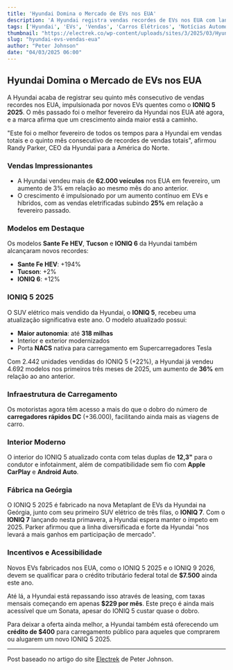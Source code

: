 ```yaml
---
title: 'Hyundai Domina o Mercado de EVs nos EUA'
description: 'A Hyundai registra vendas recordes de EVs nos EUA com lançamentos inovadores.'
tags: ['Hyundai', 'EVs', 'Vendas', 'Carros Elétricos', 'Notícias Automotivas']
thumbnail: "https://electrek.co/wp-content/uploads/sites/3/2025/03/Hyundai-US-sales-IONIQ-5-February-1.jpeg?quality=82&strip=all&w=1400"
slug: "hyundai-evs-vendas-eua"
author: "Peter Johnson"
date: "04/03/2025 06:00"
---
```


## Hyundai Domina o Mercado de EVs nos EUA

A Hyundai acaba de registrar seu quinto mês consecutivo de vendas recordes nos EUA, impulsionada por novos EVs quentes como o **IONIQ 5 2025**. O mês passado foi o melhor fevereiro da Hyundai nos EUA até agora, e a marca afirma que um crescimento ainda maior está a caminho.

"Este foi o melhor fevereiro de todos os tempos para a Hyundai em vendas totais e o quinto mês consecutivo de recordes de vendas totais", afirmou Randy Parker, CEO da Hyundai para a América do Norte.

### Vendas Impressionantes

- A Hyundai vendeu mais de **62.000 veículos** nos EUA em fevereiro, um aumento de 3% em relação ao mesmo mês do ano anterior.
- O crescimento é impulsionado por um aumento contínuo em EVs e híbridos, com as vendas eletrificadas subindo **25%** em relação a fevereiro passado.

### Modelos em Destaque

Os modelos **Sante Fe HEV**, **Tucson** e **IONIQ 6** da Hyundai também alcançaram novos recordes:
- **Sante Fe HEV**: +194%
- **Tucson**: +2%
- **IONIQ 6**: +12%

### IONIQ 5 2025

O SUV elétrico mais vendido da Hyundai, o **IONIQ 5**, recebeu uma atualização significativa este ano. O modelo atualizado possui:
- **Maior autonomia**: até **318 milhas**
- Interior e exterior modernizados
- Porta **NACS** nativa para carregamento em Supercarregadores Tesla

Com 2.442 unidades vendidas do IONIQ 5 (+22%), a Hyundai já vendeu 4.692 modelos nos primeiros três meses de 2025, um aumento de **36%** em relação ao ano anterior.

### Infraestrutura de Carregamento

Os motoristas agora têm acesso a mais do que o dobro do número de **carregadores rápidos DC** (+36.000), facilitando ainda mais as viagens de carro.

### Interior Moderno

O interior do IONIQ 5 atualizado conta com telas duplas de **12,3"** para o condutor e infotainment, além de compatibilidade sem fio com **Apple CarPlay** e **Android Auto**.

### Fábrica na Geórgia

O IONIQ 5 2025 é fabricado na nova Metaplant de EVs da Hyundai na Geórgia, junto com seu primeiro SUV elétrico de três filas, o **IONIQ 7**. Com o **IONIQ 7** lançando nesta primavera, a Hyundai espera manter o ímpeto em 2025. Parker afirmou que a linha diversificada e forte da Hyundai "nos levará a mais ganhos em participação de mercado".

### Incentivos e Acessibilidade

Novos EVs fabricados nos EUA, como o IONIQ 5 2025 e o IONIQ 9 2026, devem se qualificar para o crédito tributário federal total de **$7.500** ainda este ano.

Até lá, a Hyundai está repassando isso através de leasing, com taxas mensais começando em apenas **$229 por mês**. Este preço é ainda mais acessível que um Sonata, apesar do IONIQ 5 custar quase o dobro.

Para deixar a oferta ainda melhor, a Hyundai também está oferecendo um **crédito de $400** para carregamento público para aqueles que comprarem ou alugarem um novo IONIQ 5 2025.

---

Post baseado no artigo do site [Electrek](https://electrek.co/2025/03/03/hyundai-crushing-us-new-evs-fueling-sales-run/) de Peter Johnson.